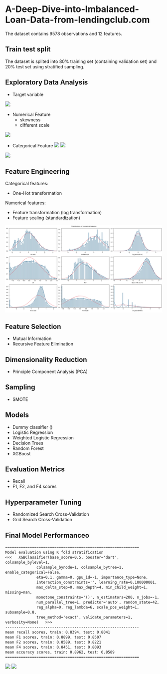 # A-Deep-Dive-into-Imbalanced-Loan-Data-from-lendingclub.com

The dataset contains 9578 observations and 12 features. 

## Train test split 

The dataset is splited into 80% training set (containing validation set) and 20% test set using stratified sampling. 

## Exploratory Data Analysis 

- Target variable 

![](img/tar\_distribution.png)

- Numerical Feature 
	- skewness 
	- different scale 

![](img/num\_distribution.png)

- Categorical Feature 
![](img/cat\_distribution.png)
![](img/cat\_distribution2.png)

![](img/num\_tar.png)

## Feature Engineering 

Categorical features:
- One-Hot transformation

Numerical features:
- Feature transformation (log transformation)
- Feature scaling (standardization)

![](img/fe.png)

## Feature Selection 

- Mutual Information 
- Recursive Feature Elimination 

## Dimensionality Reduction 

- Principle Component Analysis (PCA)

## Sampling

- SMOTE

## Models 

- Dummy classifier ()
- Logistic Regression 
- Weighted Logistic Regression 
- Decision Trees
- Random Forest
- XGBoost

## Evaluation Metrics 

- Recall 
- F1, F2, and F4 scores 

## Hyperparameter Tuning

- Randomized Search Cross-Validation 
- Grid Search Cross-Validation 

## Final Model Performanceo

```
============================================================
Model evaluation using K fold stratification
<<<   XGBClassifier(base_score=0.5, booster='dart', colsample_bylevel=1,
              colsample_bynode=1, colsample_bytree=1, enable_categorical=False,
              eta=0.1, gamma=0, gpu_id=-1, importance_type=None,
              interaction_constraints='', learning_rate=0.100000001,
              max_delta_step=0, max_depth=4, min_child_weight=1, missing=nan,
              monotone_constraints='()', n_estimators=200, n_jobs=-1,
              num_parallel_tree=1, predictor='auto', random_state=42,
              reg_alpha=0, reg_lambda=6, scale_pos_weight=1, subsample=0.8,
              tree_method='exact', validate_parameters=1, verbosity=None)   >>>
------------------------------------------------------------
mean recall scores, train: 0.8394, test: 0.8041
mean F1 scores, train: 0.8899, test: 0.8507
mean F2 scores, train: 0.8589, test: 0.8221
mean F4 scores, train: 0.8451, test: 0.8093
mean accuracy scores, train: 0.8962, test: 0.8589
============================================================
```
![](img/best\_cm.png)
![](img/best\_roc.png)

